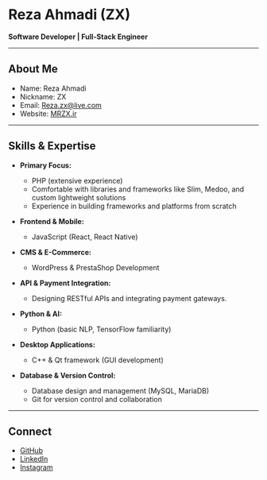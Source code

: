 # Reza Ahmadi (ZX)

**Software Developer | Full-Stack Engineer**

---

## About Me

- Name: Reza Ahmadi  
- Nickname: ZX  
- Email: Reza.zx@live.com  
- Website: [MRZX.ir](https://MRZX.ir)  

---

## Skills & Expertise

- **Primary Focus:**  
  - PHP (extensive experience)  
  - Comfortable with libraries and frameworks like Slim, Medoo, and custom lightweight solutions  
  - Experience in building frameworks and platforms from scratch

- **Frontend & Mobile:**  
  - JavaScript (React, React Native)  

- **CMS & E-Commerce:**  
  - WordPress & PrestaShop Development  

- **API & Payment Integration:**  
  - Designing RESTful APIs and integrating payment gateways.

- **Python & AI:**  
  - Python (basic NLP, TensorFlow familiarity)  

- **Desktop Applications:**  
  - C++ & Qt framework (GUI development)  

- **Database & Version Control:**  
  - Database design and management (MySQL, MariaDB)  
  - Git for version control and collaboration  


---

## Connect

- [GitHub](https://github.com/rezazx)  
- [LinkedIn](https://linkedin.com/in/reza-zx)  
- [Instagram](https://instagram.com/mr.reza.zx)  
